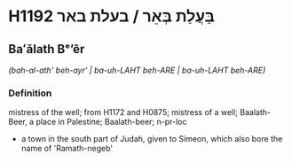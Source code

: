 # H1192 בַּעֲלַת בְּאֵר / בעלת באר

## Baʻălath Bᵉʼêr

_(bah-al-ath' beh-ayr' | ba-uh-LAHT beh-ARE | ba-uh-LAHT beh-ARE)_

### Definition

mistress of the well; from H1172 and H0875; mistress of a well; Baalath-Beer, a place in Palestine; Baalath-beer; n-pr-loc

- a town in the south part of Judah, given to Simeon, which also bore the name of 'Ramath-negeb'
